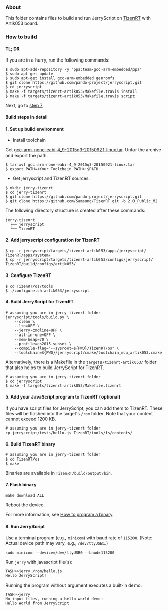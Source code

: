 ### About

This folder contains files to build and run JerryScript on [TizenRT](https://github.com/Samsung/TizenRT) with Artik053 board.

### How to build

#### TL; DR

If you are in a hurry, run the following commands:

```
$ sudo apt-add-repository -y "ppa:team-gcc-arm-embedded/ppa"
$ sudo apt-get update
$ sudo apt-get install gcc-arm-embedded genromfs
$ git clone https://github.com/pando-project/jerryscript.git
$ cd jerryscript
$ make -f targets/tizenrt-artik053/Makefile.travis install
$ make -f targets/tizenrt-artik053/Makefile.travis script
```

Next, go to [step 7](#7-flash-binary)


#### Build steps in detail

#### 1. Set up build environment

* Install toolchain

Get [gcc-arm-none-eabi-4_9-2015q3-20150921-linux.tar](https://launchpad.net/gcc-arm-embedded/4.9/4.9-2015-q3-update).
Untar the archive and export the path.

```
$ tar xvf gcc-arm-none-eabi-4_9-2015q3-20150921-linux.tar
$ export PATH=<Your Toolchain PATH>:$PATH
```

* Get jerryscript and TizenRT sources.

```
$ mkdir jerry-tizenrt
$ cd jerry-tizenrt
$ git clone https://github.com/pando-project/jerryscript.git
$ git clone https://github.com/Samsung/TizenRT.git -b 2.0_Public_M2
```

The following directory structure is created after these commands:

```
jerry-tizenrt
  ├── jerryscript
  └── TizenRT
```

#### 2. Add jerryscript configuration for TizenRT

```
$ cp -r jerryscript/targets/tizenrt-artik053/apps/jerryscript/ TizenRT/apps/system/
$ cp -r jerryscript/targets/tizenrt-artik053/configs/jerryscript/ TizenRT/build/configs/artik053/
```

#### 3. Configure TizenRT

```
$ cd TizenRT/os/tools
$ ./configure.sh artik053/jerryscript
```

#### 4. Build JerryScript for TizenRT

```
# assuming you are in jerry-tizenrt folder
jerryscript/tools/build.py \
    --clean \
    --lto=OFF \
    --jerry-cmdline=OFF \
    --all-in-one=OFF \
    --mem-heap=70 \
    --profile=es2015-subset \
    --compile-flag="--sysroot=${PWD}/TizenRT/os" \
    --toolchain=${PWD}/jerryscript/cmake/toolchain_mcu_artik053.cmake
```

Alternatively, there is a Makefile in the `targets/tizenrt-artik053/` folder that also helps to build JerryScript for TizenRT.

```
# assuming you are in jerry-tizenrt folder
$ cd jerryscript
$ make -f targets/tizenrt-artik053/Makefile.tizenrt
```

#### 5. Add your JavaScript program to TizenRT (optional)

If you have script files for JerryScript, you can add them to TizenRT.
These files will be flashed into the target's `/rom` folder.
Note that your content cannot exceed 1200 KB.

```
# assuming you are in jerry-tizenrt folder
cp jerryscript/tests/hello.js TizenRT/tools/fs/contents/
```

#### 6. Build TizenRT binary

```
# assuming you are in jerry-tizenrt folder
$ cd TizenRT/os
$ make
```

Binaries are available in `TizenRT/build/output/bin`.

#### 7. Flash binary

```
make download ALL
```

Reboot the device.

For more information, see [How to program a binary](https://github.com/Samsung/TizenRT/blob/master/build/configs/artik053/README.md).


#### 8. Run JerryScript

Use a terminal program (e.g., `minicom`) with baud rate of `115200`.
(Note: Actual device path may vary, e.g., `/dev/ttyUSB1`.)

```
sudo minicom --device=/dev/ttyUSB0 --baud=115200
```

Run `jerry` with javascript file(s):

```
TASH>>jerry /rom/hello.js
Hello JerryScript!
```

Running the program without argument executes a built-in demo:

```
TASH>>jerry                                                                        
No input files, running a hello world demo:                                        
Hello World from JerryScript
```
